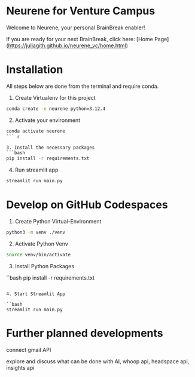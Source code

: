 # Neurene for Venture Campus

Welcome to Neurene, your personal BrainBreak enabler!

If you are ready for your next BrainBreak, click here: [Home Page] (https://juliagith.github.io/neurene_vc/home.html)

# Installation
All steps below are done from the terminal and require conda.

1. Create Virtualenv for this project
```bash
conda create -n neurene python=3.12.4
```

2. Activate your environment
```bash
conda activate neurene
``` r

3. Install the necessary packages
```bash
pip install -r requirements.txt
```

4. Run streamlit app
```bash
streamlit run main.py
```

# Develop on GitHub Codespaces
1. Create Python Virtual-Environment
```bash
python3 -m venv ./venv
```

2. Activate Python Venv

```bash
source venv/bin/activate
```

3. Install Python Packages

``bash
pip install -r requirements.txt
```

4. Start Streamlit App

``bash
streamlit run main.py
```

# Further planned developments

connect gmail API

explore and discuss what can be done with AI, whoop api, headspace api, insights api